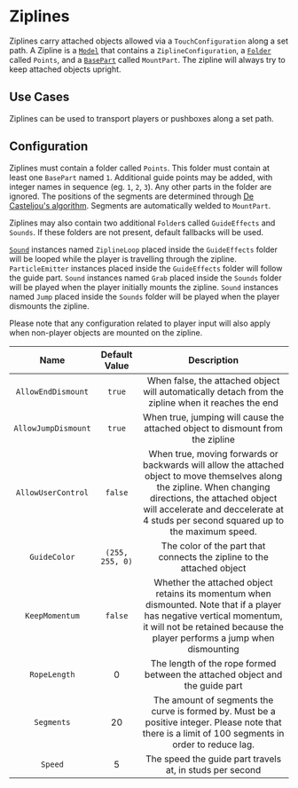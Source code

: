# Ziplines

Ziplines carry attached objects allowed via a `TouchConfiguration` along a set path. A Zipline is a [`Model`](https://create.roblox.com/docs/reference/engine/classes/Model) that contains a `ZiplineConfiguration`, a [`Folder`](https://create.roblox.com/docs/reference/engine/classes/Folder) called `Points`, and a [`BasePart`](https://create.roblox.com/docs/reference/engine/classes/BasePart) called `MountPart`. The zipline will always try to keep attached objects upright.

## Use Cases

Ziplines can be used to transport players or pushboxes along a set path.

## Configuration

Ziplines must contain a folder called `Points`. This folder must contain at least one `BasePart` named `1`. Additional guide points may be added, with integer names in sequence (eg. `1`, `2`, `3`). Any other parts in the folder are ignored. The positions of the segments are determined through [De Casteljou's algorithm](https://en.wikipedia.org/wiki/De_Casteljau%27s_algorithm). Segments are automatically welded to `MountPart`.

Ziplines may also contain two additional `Folder`s called `GuideEffects` and `Sounds`. If these folders are not present, default fallbacks will be used.

[`Sound`](https://create.roblox.com/docs/reference/engine/classes/Sound) instances named `ZiplineLoop` placed inside the `GuideEffects` folder will be looped while the player is travelling through the zipline.
`ParticleEmitter` instances placed inside the `GuideEffects` folder will follow the guide part.
`Sound` instances named `Grab` placed inside the `Sounds` folder will be played when the player initially mounts the zipline.
`Sound` instances named `Jump` placed inside the `Sounds` folder will be played when the player dismounts the zipline.

Please note that any configuration related to player input will also apply when non-player objects are mounted on the zipline.

| Name | Default Value | Description
|:-----:|:-----:|:-----:
|`AllowEndDismount` | `true` | When false, the attached object will automatically detach from the zipline when it reaches the end
|`AllowJumpDismount` | `true` | When true, jumping will cause the attached object to dismount from the zipline
|`AllowUserControl` | `false` | When true, moving forwards or backwards will allow the attached object to move themselves along the zipline. When changing directions, the attached object will accelerate and deccelerate at 4 studs per second squared up to the maximum speed.
|`GuideColor` | `(255, 255, 0)` | The color of the part that connects the zipline to the attached object
|`KeepMomentum` | `false` | Whether the attached object retains its momentum when dismounted. Note that if a player has negative vertical momentum, it will not be retained because the player performs a jump when dismounting
|`RopeLength`| 0 | The length of the rope formed between the attached object and the guide part
|`Segments`| 20 | The amount of segments the curve is formed by. Must be a positive integer. Please note that there is a limit of 100 segments in order to reduce lag.
|`Speed` | 5 | The speed the guide part travels at, in studs per second
